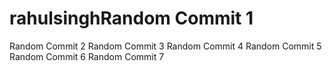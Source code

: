 # rahulsinghRandom Commit 1
Random Commit 2
Random Commit 3
Random Commit 4
Random Commit 5
Random Commit 6
Random Commit 7
